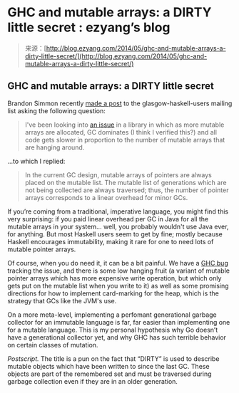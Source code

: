 <!--yml
category: 未分类
date: 2024-07-01 18:17:14
-->

# GHC and mutable arrays: a DIRTY little secret : ezyang’s blog

> 来源：[http://blog.ezyang.com/2014/05/ghc-and-mutable-arrays-a-dirty-little-secret/](http://blog.ezyang.com/2014/05/ghc-and-mutable-arrays-a-dirty-little-secret/)

## GHC and mutable arrays: a DIRTY little secret

Brandon Simmon recently [made a post](http://www.haskell.org/pipermail/glasgow-haskell-users/2014-May/024976.html) to the glasgow-haskell-users mailing list asking the following question:

> I've been looking into [an issue](http://stackoverflow.com/questions/23462004/code-becomes-slower-as-more-boxed-arrays-are-allocated/23557704#23557704) in a library in which as more mutable arrays are allocated, GC dominates (I think I verified this?) and all code gets slower in proportion to the number of mutable arrays that are hanging around.

...to which I replied:

> In the current GC design, mutable arrays of pointers are always placed on the mutable list. The mutable list of generations which are not being collected are always traversed; thus, the number of pointer arrays corresponds to a linear overhead for minor GCs.

If you’re coming from a traditional, imperative language, you might find this very surprising: if you paid linear overhead per GC in Java for all the mutable arrays in your system... well, you probably wouldn't use Java ever, for anything. But most Haskell users seem to get by fine; mostly because Haskell encourages immutability, making it rare for one to need lots of mutable pointer arrays.

Of course, when you do need it, it can be a bit painful. We have a [GHC bug](https://ghc.haskell.org/trac/ghc/ticket/7662) tracking the issue, and there is some low hanging fruit (a variant of mutable pointer arrays which has more expensive write operation, but which only gets put on the mutable list when you write to it) as well as some promising directions for how to implement card-marking for the heap, which is the strategy that GCs like the JVM's use.

On a more meta-level, implementing a perfomant generational garbage collector for an immutable language is far, far easier than implementing one for a mutable language. This is my personal hypothesis why Go doesn’t have a generational collector yet, and why GHC has such terrible behavior on certain classes of mutation.

*Postscript.* The title is a pun on the fact that “DIRTY” is used to describe mutable objects which have been written to since the last GC. These objects are part of the remembered set and must be traversed during garbage collection even if they are in an older generation.
